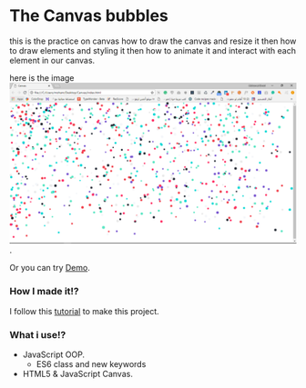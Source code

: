 # The Canvas bubbles
this is the practice on canvas how to draw the canvas and resize it then how to draw elements and styling it then how to animate it and interact with each element in our canvas.

here is the image ![image](Capture.png). 

Or you can try [Demo](https://muhammedemad.github.io/The-Canvas-bubbles/).

### How I made it!?
I follow this [tutorial](https://www.youtube.com/watch?v=vxljFhP2krI&list=PLpPnRKq7eNW3We9VdCfx9fprhqXHwTPXL&index=4) to make this project.

### What i use!?
* JavaScript OOP.
    * ES6 class and new keywords
* HTML5 & JavaScript Canvas.